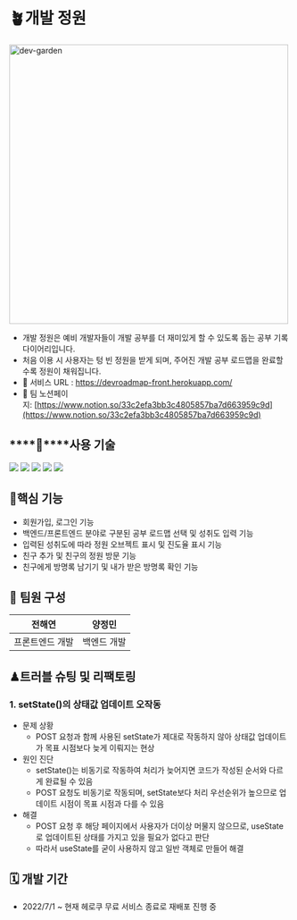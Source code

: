 # 🪴개발 정원
<img width="500" alt="dev-garden" src="https://user-images.githubusercontent.com/93465128/202973018-d0b7871d-4d14-414a-b80e-2480f6fb7555.png">

- 개발 정원은 예비 개발자들이 개발 공부를 더 재미있게 할 수 있도록 돕는 공부 기록 다이어리입니다.
- 처음 이용 시 사용자는 텅 빈 정원을 받게 되며, 주어진 개발 공부 로드맵을 완료할수록 정원이 채워집니다.
- 🔗 서비스 URL : https://devroadmap-front.herokuapp.com/
- 🔗 팀 노션페이지: [https://www.notion.so/33c2efa3bb3c4805857ba7d663959c9d](https://www.notion.so/33c2efa3bb3c4805857ba7d663959c9d)


## ****🔧****사용 기술

<img src="https://img.shields.io/badge/React-61DAFB?style=flat&logo=React&logoColor=white"/> <img src="https://img.shields.io/badge/Redux-764ABC?style=flat&logo=Redux&logoColor=white"/> <img src="https://img.shields.io/badge/ES6 JS-F7DF1E?style=flat&logo=JavaScript&logoColor=black"/> <img src="https://img.shields.io/badge/React Bootstrap-7952B3?style=flat&logo=Bootstrap&logoColor=white"/> <img src="https://img.shields.io/badge/CSS3-1572B6?style=flat&logo=CSS3&logoColor=white"/>


## ****👊핵심 기능****

- 회원가입, 로그인 기능
- 백엔드/프론트엔드 분야로 구분된 공부 로드맵 선택 및 성취도 입력 기능
- 입력된 성취도에 따라 정원 오브젝트 표시 및 진도율 표시 기능
- 친구 추가 및 친구의 정원 방문 기능
- 친구에게 방명록 남기기 및 내가 받은 방명록 확인 기능

## ****👥**** 팀원 구성
| 전해연 | 양정민 |
| --- | --- |
| 프론트엔드 개발 | 백엔드 개발 |

## ♟트러블 슈팅 및 리팩토링

### 1. **setState()의 상태값 업데이트 오작동**

- 문제 상황
    - POST 요청과 함께 사용된 setState가 제대로 작동하지 않아 상태값 업데이트가 목표 시점보다 늦게 이뤄지는 현상
- 원인 진단
    - setState()는 비동기로 작동하여 처리가 늦어지면 코드가 작성된 순서와 다르게 완료될 수 있음
    - POST 요청도 비동기로 작동되며, setState보다 처리 우선순위가 높으므로 업데이트 시점이 목표 시점과 다를 수 있음
- 해결
    - POST 요청 후 해당 페이지에서 사용자가 더이상 머물지 않으므로, useState로 업데이트된 상태를 가지고 있을 필요가 없다고 판단
    - 따라서 useState를 굳이 사용하지 않고 일반 객체로 만들어 해결

## 🗓 ****개발 기간****

- 2022/7/1 ~ 현재 헤로쿠 무료 서비스 종료로 재배포 진행 중
